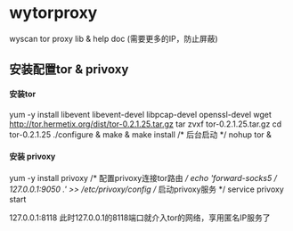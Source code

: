 # wytorproxy
wyscan tor proxy lib &amp; help doc (需要更多的IP，防止屏蔽)

安装配置tor & privoxy
-----------------------------------
#### 安装tor
yum -y install libevent libevent-devel libpcap-devel openssl-devel
wget http://tor.hermetix.org/dist/tor-0.2.1.25.tar.gz
tar zvxf tor-0.2.1.25.tar.gz
cd tor-0.2.1.25
./configure & make & make install
/* 后台启动 */
nohup tor &

#### 安装 privoxy
yum -y install privoxy
/* 配置privoxy连接tor路由 */
echo 'forward-socks5 / 127.0.0.1:9050 .' >> /etc/privoxy/config
/* 启动privoxy服务 */
service privoxy start

127.0.0.1:8118 此时127.0.0.1的8118端口就介入tor的网络，享用匿名IP服务了

